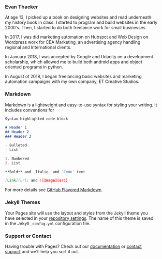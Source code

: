 ### Evan Thacker


At age 13, I picked up a book on designing websites and read underneath my history book in class. I started to program and build websites in the early 2000's. Then, I started to do both freelance work for small businesses.

In 2017, I was did marketing automation on Hubspot and Web Design on Wordpress work for CEA Marketing, an advertising agency handling regional and International clients.

In January 2018, I was accepted by Google and Udacity on a development scholarship, which allowed me to build both android apps and object oriented programs in python.

In August of 2018, I began freelancing basic websites and marketing automation campaigns with my own company, ET Creative Studios.


### Markdown

Markdown is a lightweight and easy-to-use syntax for styling your writing. It includes conventions for

```markdown
Syntax highlighted code block

# Header 1
## Header 2
### Header 3

- Bulleted
- List

1. Numbered
2. List

**Bold** and _Italic_ and `Code` text

[Link](url) and ![Image](src)
```

For more details see [GitHub Flavored Markdown](https://guides.github.com/features/mastering-markdown/).

### Jekyll Themes

Your Pages site will use the layout and styles from the Jekyll theme you have selected in your [repository settings](https://github.com/evanthacker/github-website/settings). The name of this theme is saved in the Jekyll `_config.yml` configuration file.

### Support or Contact

Having trouble with Pages? Check out our [documentation](https://help.github.com/categories/github-pages-basics/) or [contact support](https://github.com/contact) and we’ll help you sort it out.
